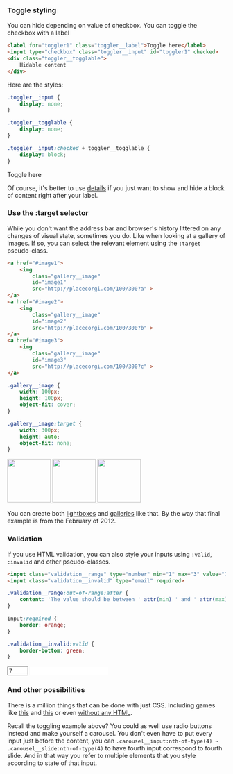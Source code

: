 ### Toggle styling

You can hide depending on value of checkbox. You can toggle the checkbox with a label
```html
<label for="toggler1" class="toggler__label">Toggle here</label>
<input type="checkbox" class="toggler__input" id="toggler1" checked>
<div class="toggler__togglable">
	Hidable content
</div>
```

Here are the styles:

```css
.toggler__input {
	display: none;
}

.toggler__togglable {
	display: none;
}

.toggler__input:checked + toggler__togglable {
	display: block;
}
```

<style>
	.toggler__input {
		display: none;
	}

	.toggler__togglable {
		display: none;
	}

	.toggler__input:checked + toggler__togglable {
		display: block; /* the style that you want to turn on/off */
	}
</style>

<label for="toggler1" class="toggler__label">Toggle here</label>
<input type="checkbox" class="toggler__input" id="toggler1" checked>
<div class="toggler__togglable">
	Hidable content
</div>

Of course, it's better to use [details](#details-is-the-spoiler-thing) if you just want to show and hide a block of content right after your label.


### Use the :target selector

While you don't want the address bar and browser's history littered on any changes of visual state, sometimes you do. Like when looking at a gallery of images. If so, you can select the relevant element using the `:target` pseudo-class.

```html
<a href="#image1">
	<img 
		class="gallery__image"
		id="image1" 
		src="http://placecorgi.com/100/300?a" >
</a>
<a href="#image2">
	<img 
		class="gallery__image"
		id="image2" 
		src="http://placecorgi.com/100/300?b" >
</a>
<a href="#image3">
	<img
		class="gallery__image" 
		id="image3"
		src="http://placecorgi.com/100/300?c" >
</a>
```

```css
.gallery__image {
	width: 100px;
	height: 100px;
	object-fit: cover;
}

.gallery__image:target {
	width: 300px;
	height: auto;
	object-fit: none;
}
```

<style>
	.gallery__image {
		width: 100px;
		height: 100px;
		object-fit: cover;
		filter: hue-rotate(33deg);
	}

	.gallery__image:target {
		height: auto;
		filter: none;
	}
</style>

<a href="#image1">
	<img 
		class="gallery__image"
		id="image1" 
		src="http://placecorgi.com/100/300?a" >
</a>
<a href="#image2">
	<img 
		class="gallery__image"
		id="image2"
		src="http://placecorgi.com/100/300?b" >
</a>
<a href="#image3">
	<img
		class="gallery__image" 
		id="image3" 
		src="http://placecorgi.com/100/300?c" >
</a>

You can create both [lightboxes](https://codepen.io/gschier/pen/HCoqh) and [galleries](http://thewebrocks.com/demos/targetgallery/) like that. By the way that final example is from the February of 2012.


### Validation

If you use HTML validation, you can also style your inputs using `:valid`, `:invalid` and other pseudo-classes.

```html
<input class="validation__range" type="number" min="1" max="3" value="7">
<input class="validation__invalid" type="email" required>
```

```css
.validation__range:out-of-range:after {
	content: 'The value should be between ' attr(min) ' and ' attr(max);
}

input:required {
	border: orange;
}

.validation__invalid:valid {
	border-bottom: green;
}
```

<style>
	.validation__range:out-of-range:after {
		content: 'The value should be between ' attr(min) ' and ' attr(max);
	}

	input:required {
		border: orange;
	}

	.validation__invalid:valid {
		border-bottom: green;
	}
</style>

<input class="validation__range" type="number" min="1" max="3" value="7">
<input class="validation__invalid" type="email" required>


### And other possibilities

There is a million things that can be done with just CSS. Including games like [this](https://codepen.io/elad2412/pen/hBaqo) and [this](https://codepen.io/jcoulterdesign/pen/NOMeEb) or even [without any HTML](https://codepen.io/SelenIT/pen/oXzMbR).

Recall the toggling example above? You could as well use radio buttons instead and make yourself a carousel. You don't even have to put every input just before the content, you can `.carousel__input:nth-of-type(4) ~ .carousel__slide:nth-of-type(4)` to have fourth input correspond to fourth slide. And in that way you refer to multiple elements that you style according to state of that input.

